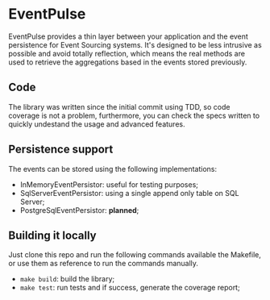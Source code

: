 # EventPulse

EventPulse provides a thin layer between your application and the event persistence
for Event Sourcing systems. It's designed to be less intrusive as possible and
avoid totally reflection, which means the real methods are used to retrieve the
aggregations based in the events stored previously.

## Code

The library was written since the initial commit using TDD, so code coverage is not
a problem, furthermore, you can check the specs written to quickly undestand the
usage and advanced features.

## Persistence support

The events can be stored using the following implementations:

- InMemoryEventPersistor: useful for testing purposes;
- SqlServerEventPersistor: using a single append only table on SQL Server;
- PostgreSqlEventPersistor: **planned**;

## Building it locally

Just clone this repo and run the following commands available the Makefile, or
use them as reference to run the commands manually.

- `make build`: build the library;
- `make test`: run tests and if success, generate the coverage report;
